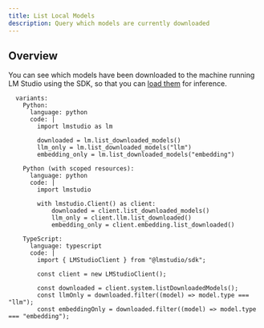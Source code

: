 ```yaml
---
title: List Local Models
description: Query which models are currently downloaded
---
```


## Overview

You can see which models have been downloaded to the machine running LM Studio
using the SDK, so that you can [load them](/docs/api/sdk/load-and-access-models) for inference.

```lms_code_snippet
  variants:
    Python:
      language: python
      code: |
        import lmstudio as lm

        downloaded = lm.list_downloaded_models()
        llm_only = lm.list_downloaded_models("llm")
        embedding_only = lm.list_downloaded_models("embedding")

    Python (with scoped resources):
      language: python
      code: |
        import lmstudio

        with lmstudio.Client() as client:
            downloaded = client.list_downloaded_models()
            llm_only = client.llm.list_downloaded()
            embedding_only = client.embedding.list_downloaded()

    TypeScript:
      language: typescript
      code: |
        import { LMStudioClient } from "@lmstudio/sdk";

        const client = new LMStudioClient();

        const downloaded = client.system.listDownloadedModels();
        const llmOnly = downloaded.filter((model) => model.type === "llm");
        const embeddingOnly = downloaded.filter((model) => model.type === "embedding");
```
